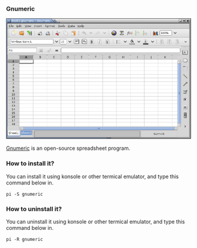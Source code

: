 ### Gnumeric

![Image courtesy of gnome official site](/public/Images/gnumeric.png)


[Gnumeric](http://www.gnumeric.org/) is an open-source spreadsheet program. 

### How to install it?

You can install it using konsole or other termical emulator, and type this command below in.
```
pi -S gnumeric
```

### How to uninstall it?

You can uninstall it using konsole or other termical emulator, and type this command below in.
```
pi -R gnumeric
```